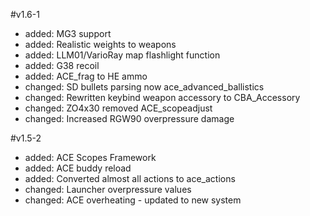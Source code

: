 #v1.6-1

- added: MG3 support
- added: Realistic weights to weapons
- added: LLM01/VarioRay map flashlight function
- added: G38 recoil
- added: ACE_frag to HE ammo
- changed: SD bullets parsing now ace_advanced_ballistics
- changed: Rewritten keybind weapon accessory to CBA_Accessory
- changed: ZO4x30 removed ACE_scopeadjust
- changed: Increased RGW90 overpressure damage

#v1.5-2

- added: ACE Scopes Framework
- added: ACE buddy reload
- added: Converted almost all actions to ace_actions
- changed: Launcher overpressure values
- changed: ACE overheating - updated to new system
